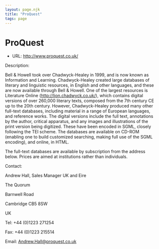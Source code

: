 ```yaml
---
layout: page.njk
title: "ProQuest"
tags: page
---
```

# ProQuest








* URL: <http://www.proquest.co.uk/>



Description:


Bell & Howell took over Chadwyck-Healey in 1999, and is now known as Information
 and Learning. Chadwyck-Healey created large databases of literary and linguistic resources,
 in English and other languages, and these are now available through Bell & Howell.
 One of the largest resources is Literature Online (<http://lion.chadwyck.co.uk/>), which contains digital versions of over 260,000 literary texts, composed from the
 7th century CE up to the 20th century. However, Chadwyck-Healey produced many other
 full-text databases, including material in a range of European languages, and reference
 works. The digital versions include the full text, annotations by the author, critical
 apparatus, and any images and illustrations of the print version being digitized.
 These have been encoded in SGML, closely following the TEI scheme. The databases are
 available on CD-ROM (enabling one to build customized searching, making full use of
 the SGML encoding), and online, in HTML.


The full-text databases are available by subscription from the address below. Prices
 are aimed at institutions rather than individuals.



Contact:



Andrew Hall, Sales Manager UK and Eire


The Quorum


Barnwell Road


Cambridge CB5 8SW


UK


Tel: +44 (0)1223 271254


Fax: +44 (0)1223 215514


Email: [Andrew.Hall@proquest.co.uk](mailto:andrew.hall@proquest.co.uk)





